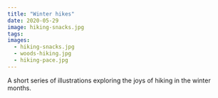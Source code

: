 ```yaml
---
title: "Winter hikes"
date: 2020-05-29
image: hiking-snacks.jpg
tags:
images:
  - hiking-snacks.jpg
  - woods-hiking.jpg
  - hiking-pace.jpg
---
```


A short series of illustrations exploring the joys of hiking in the winter months.